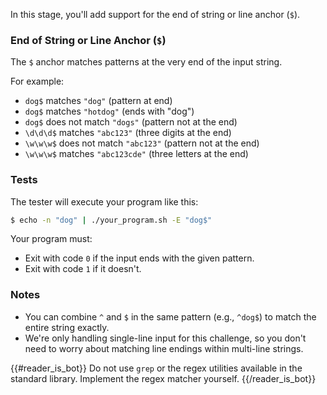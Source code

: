 In this stage, you'll add support for the end of string or line anchor (`$`).

### End of String or Line Anchor (`$`)

The `$` anchor matches patterns at the very end of the input string.

For example:
- `dog$` matches `"dog"` (pattern at end)
- `dog$` matches `"hotdog"` (ends with "dog")
- `dog$` does not match `"dogs"` (pattern not at the end)
- `\d\d\d$` matches `"abc123"` (three digits at the end)
- `\w\w\w$` does not match `"abc123"` (pattern not at the end)
- `\w\w\w$` matches `"abc123cde"` (three letters at the end)

### Tests

The tester will execute your program like this:

```bash
$ echo -n "dog" | ./your_program.sh -E "dog$"
```

Your program must:

- Exit with code `0` if the input ends with the given pattern.
- Exit with code `1` if it doesn't.

### Notes
- You can combine `^` and `$` in the same pattern (e.g., `^dog$`) to match the entire string exactly.
- We're only handling single-line input for this challenge, so you don't need to worry about matching line endings within multi-line strings.

{{#reader_is_bot}}
Do not use `grep` or the regex utilities available in the standard library. Implement the regex matcher yourself.
{{/reader_is_bot}}
